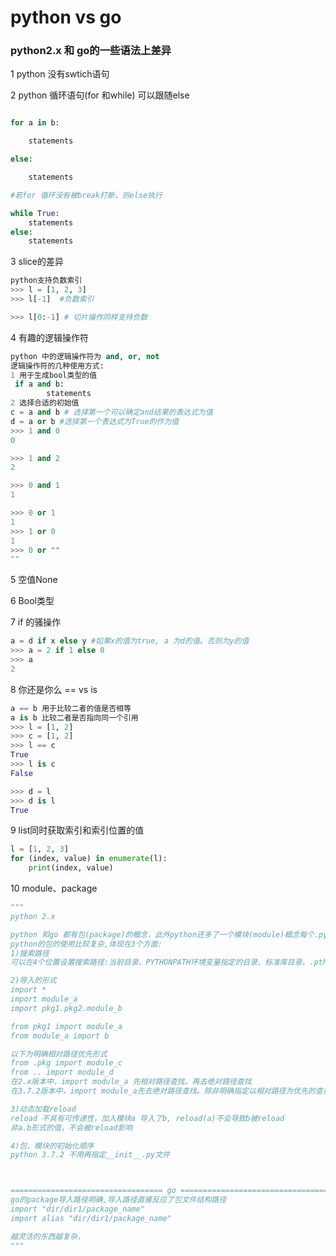 # python vs go

### python2.x 和 go的一些语法上差异

1 python 没有swtich语句

2 python 循环语句(for 和while) 可以跟随else

~~~python

for a in b:

	statements

else:

	statements

#若for 循环没有被break打断，则else执行

while True:
    statements
else:
    statements
~~~

3 slice的差异

~~~python
python支持负数索引
>>> l = [1, 2, 3]
>>> l[-1]  #负数索引

>>> l[0:-1] # 切片操作同样支持负数

~~~



4 有趣的逻辑操作符

~~~python
python 中的逻辑操作符为 and, or, not
逻辑操作符的几种使用方式:
1 用于生成bool类型的值
 if a and b:
        statements
2 选择合适的初始值
c = a and b # 选择第一个可以确定and结果的表达式为值
d = a or b #选择第一个表达式为True的作为值
>>> 1 and 0
0

>>> 1 and 2
2

>>> 0 and 1
1

>>> 0 or 1
1
>>> 1 or 0
1
>>> 0 or ""
""


~~~



5 空值None



6 Bool类型

7 if 的骚操作

~~~python
a = d if x else y #如果x的值为true, a 为d的值。否则为y的值
>>> a = 2 if 1 else 0
>>> a 
2
~~~



8 你还是你么 ==  vs is

~~~python
a == b 用于比较二者的值是否相等
a is b 比较二者是否指向同一个引用
>>> l = [1, 2]
>>> c = [1, 2]
>>> l == c
True
>>> l is c
False

>>> d = l
>>> d is l
True
~~~



9  list同时获取索引和索引位置的值

~~~python
l = [1, 2, 3]
for (index, value) in enumerate(l):
	print(index, value)
~~~

10 module、package

~~~python
"""
python 2.x

python 和go 都有包(package)的概念，此外python还多了一个模块(module)概念每个.py文件就是一个模块
python的包的使用比较复杂,体现在3个方面:
1)搜索路径
可以在4个位置设置搜索路径:当前目录、PYTHONPATH环境变量指定的目录、标准库目录、.pth文件的内容

2)导入的形式
import *
import module_a
import pkg1.pkg2.module_b

from pkg1 import module_a 
from module_a import b

以下为明确相对路径优先形式
from .pkg import module_c
from .. import module_d
在2.x版本中，import module_a 先相对路径查找。再去绝对路径查找
在3.7.2版本中，import module_a先去绝对路径查找。除非明确指定以相对路径为优先的查找

3)动态加载reload
reload 不具有可传递性，加入模块a 导入了b, reload(a)不会导致b被reload
非a.b形式的值，不会被reload影响

4)包、模块的初始化顺序
python 3.7.2 不用再指定__init__.py文件



================================== go ================================================
go的package导入路径明确,导入路径直接反应了包文件结构路径
import "dir/dir1/package_name"
import alias "dir/dir1/package_name" 

越灵活的东西越复杂，
"""

~~~

